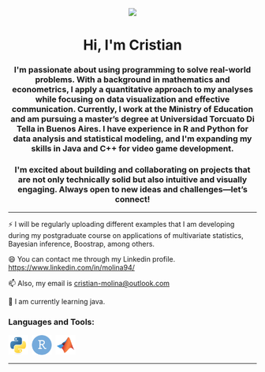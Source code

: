 <div id="header" align="center">
    <img src="https://media.giphy.com/media/SKab6E8Qeg7sY/giphy.gif" width="200" />
    <h1 align="center"> Hi, I'm Cristian </h1>
    <h3 align="center">
        I'm passionate about using programming to solve real-world problems. With a background in mathematics and econometrics, I apply a quantitative approach to my analyses while focusing on data visualization and effective communication. Currently, I work at the Ministry of Education and am pursuing a master’s degree at Universidad Torcuato Di Tella in Buenos Aires. I have experience in R and Python for data analysis and statistical modeling, and I'm expanding my skills in Java and C++ for video game development.
    </h3>
    <h3 align="center">
        I'm excited about building and collaborating on projects that are not only technically solid but also intuitive and visually engaging. Always open to new ideas and challenges—let’s connect!
    </h3>
</div>

---

⚡ I will be regularly uploading different examples that I am developing during my postgraduate course on applications of multivariate statistics, Bayesian inference, Boostrap, among others.

😄 You can contact me through my Linkedin profile. https://www.linkedin.com/in/molina94/

📫 Also, my email is cristian-molina@outlook.com

🔭 I am currently learning java. 

<div align="left">
    <h3> Languages and Tools:</h3>
    <div>
        <img src="https://github.com/devicons/devicon/blob/master/icons/python/python-original.svg" title="Python" alt="Python" width="40" height="40"/>&nbsp;
        <img src="https://github.com/devicons/devicon/blob/master/icons/rstudio/rstudio-original.svg" title="Python" alt="Python" width="40" height="40"/>&nbsp;
        <img src="https://github.com/devicons/devicon/blob/master/icons/matlab/matlab-original.svg" title="Python" alt="Python" width="40" height="40"/>&nbsp
    </div>
</div>

---
